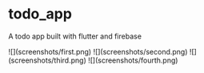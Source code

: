 # todo_app

A todo app built with flutter and firebase
<p float= "left">
  ![](screenshots/first.png)
  ![](screenshots/second.png)
  ![](screenshots/third.png)
  ![](screenshots/fourth.png)
</p>
